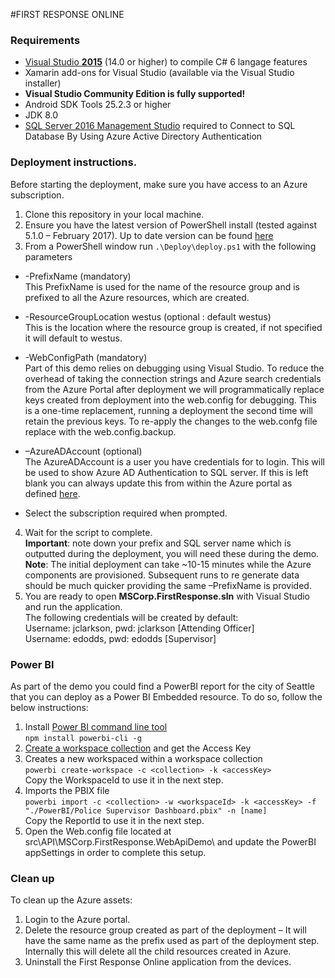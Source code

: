 #FIRST RESPONSE ONLINE

### Requirements

* [Visual Studio __2015__](https://www.visualstudio.com/en-us/products/vs-2015-product-editions.aspx) (14.0 or higher) to compile C# 6 langage features
* Xamarin add-ons for Visual Studio (available via the Visual Studio installer)
* __Visual Studio Community Edition is fully supported!__
* Android SDK Tools 25.2.3 or higher
* JDK 8.0
* [SQL Server 2016 Management Studio](https://msdn.microsoft.com/library/mt238290.aspx) required to Connect to SQL Database By Using Azure Active Directory Authentication

### Deployment instructions.

Before starting the deployment, make sure you have access to an Azure subscription.

1. Clone this repository in your local machine.
2. Ensure you have the latest version of PowerShell install (tested against 5.1.0 – February 2017). Up to date version can be found [here](http://aka.ms/webpi-azps)
3. From a PowerShell window run `.\Deploy\deploy.ps1` with the following parameters
  * -PrefixName (mandatory)  
    This PrefixName is used for the name of the resource group and is prefixed to all the Azure resources, which are created.
  * -ResourceGroupLocation westus (optional : default westus)  
    This is the location where the resource group is created, if not specified it will default to westus.
  * -WebConfigPath (mandatory)  
    Part of this demo relies on debugging using Visual Studio. To reduce the overhead of taking the connection strings and Azure search credentials from the Azure Portal after deployment we will programmatically replace keys created from deployment into the web.config for debugging. This is a one-time replacement, running a deployment the second time will retain the previous keys. 
To re-apply the changes to the web.confg file replace with the web.config.backup.
  * –AzureADAccount (optional)  
    The AzureADAccount is a user you have credentials for to login. This will be used to show Azure AD Authentication to SQL server. 
If this is left blank you can always update this from within the Azure portal as defined [here](https://azure.microsoft.com/en-us/documentation/articles/sql-database-aad-authentication/).

  * Select the subscription required when prompted.
4. Wait for the script to complete.  
  **Important**: note down your prefix and SQL server name which is outputted during the deployment, you will need these during the demo.  
  **Note**: The initial deployment can take ~10-15 minutes while the Azure components are provisioned. Subsequent runs to re generate data should be much quicker providing the same –PrefixName is provided.
5. You are ready to open **MSCorp.FirstResponse.sln** with Visual Studio and run the application.  
  The following credentials will be created by default:  
  Username: jclarkson, pwd: jclarkson [Attending Officer]  
  Username: edodds, pwd: edodds [Supervisor]

### Power BI

As part of the demo you could find a PowerBI report for the city of Seattle that you can deploy as a Power BI Embedded resource. To do so, follow the below instructions:

1. Install [Power BI command line tool](https://github.com/Microsoft/PowerBI-Cli)  
  `npm install powerbi-cli -g`
2. [Create a workspace collection](https://docs.microsoft.com/en-us/azure/power-bi-embedded/power-bi-embedded-get-started) and get the Access Key
3. Creates a new workspaced within a workspace collection  
  `powerbi create-workspace -c <collection> -k <accessKey>`  
  Copy the WorkspaceId to use it in the next step.
4. Imports the PBIX file  
  `powerbi import -c <collection> -w <workspaceId> -k <accessKey> -f "./PowerBI/Police Supervisor Dashboard.pbix" -n [name]`  
  Copy the ReportId to use it in the next step.
5. Open the Web.config file located at src\API\MSCorp.FirstResponse.WebApiDemo\ and update the PowerBI appSettings in order to complete this setup.

### Clean up

To clean up the Azure assets:

1. Login to the Azure portal.
2.	Delete the resource group created as part of the deployment – It will have the same name as the prefix used as part of the deployment step. Internally this will delete all the child resources created in Azure.
3.	Uninstall the First Response Online application from the devices. 


